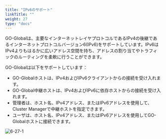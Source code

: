 ```yaml
---
title: "IPv6のサポート"
linkTitle: ""
weight: 27
type: "docs"
---
```


GO-Globalは、主要なインターネットレイヤプロトコルであるIPv4の後継であるインターネットプロトコルバージョン6(IPv6)をサポートしています。IPv6はIPv4よりもはるかに広いアドレス空間を持ち、アドレスの割り当てやトラフィックのルーティングを柔軟に行うことができます。

GO-Globalは以下をサポートしています：

* GO-Globalホストは、IPv4およびIPv6クライアントからの接続を受け入れます。
* GO-Global中継ホストは、IPv4およびIPv6に依存ホストからの接続を受け入れます。
* 管理者は、ホスト名、IPv4アドレス、またはIPv6アドレスを使用して、Cluster Managerで中継ホストを指定できます。
* ユーザは、ホスト名、IPv4アドレス、またはIPv6アドレスを使用してGO-Globalホストに接続できます。

![6-27-1](/img/6-27-1.png) 